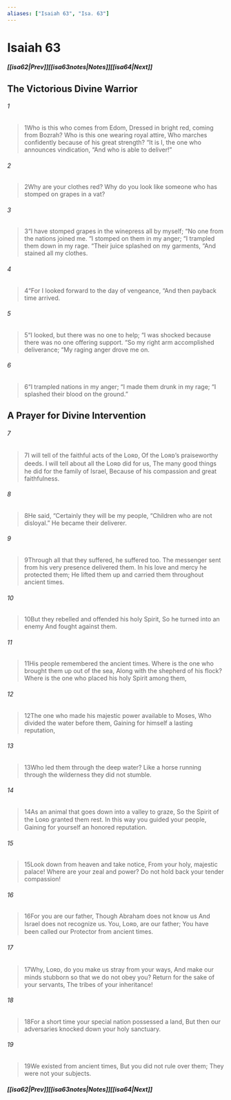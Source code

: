 ```yaml
---
aliases: ["Isaiah 63", "Isa. 63"]
---
```

# Isaiah 63
##### <span class=arrow-left></span>[[isa62|Prev]]<span class=navigation-separator></span>[[isa63notes|Notes]]<span class=navigation-separator></span>[[isa64|Next]]<span class=arrow-right></span>
## The Victorious Divine Warrior
###### 1
><span class=verse-first-poetry>1</span>Who is this who comes from Edom,
>Dressed in bright red, coming from Bozrah?
>Who is this one wearing royal attire,
>Who marches confidently because of his great strength?
><span class=poetry-quote-double>“</span>It is I, the one who announces vindication,
><span class=poetry-quote-double>“</span>And who is able to deliver!”
###### 2
><span class=verse-body-poetry>2</span>Why are your clothes red?
>Why do you look like someone who has stomped on grapes in a vat?
###### 3
><span class=verse-body-poetry>3</span><span class=poetry-quote-double>“</span>I have stomped grapes in the winepress all by myself;
><span class=poetry-quote-double>“</span>No one from the nations joined me.
><span class=poetry-quote-double>“</span>I stomped on them in my anger;
><span class=poetry-quote-double>“</span>I trampled them down in my rage.
><span class=poetry-quote-double>“</span>Their juice splashed on my garments,
><span class=poetry-quote-double>“</span>And stained all my clothes.
###### 4
><span class=verse-body-poetry>4</span><span class=poetry-quote-double>“</span>For I looked forward to the day of vengeance,
><span class=poetry-quote-double>“</span>And then payback time arrived.
###### 5
><span class=verse-body-poetry>5</span><span class=poetry-quote-double>“</span>I looked, but there was no one to help;
><span class=poetry-quote-double>“</span>I was shocked because there was no one offering support.
><span class=poetry-quote-double>“</span>So my right arm accomplished deliverance;
><span class=poetry-quote-double>“</span>My raging anger drove me on.
###### 6
><span class=verse-body-poetry>6</span><span class=poetry-quote-double>“</span>I trampled nations in my anger;
><span class=poetry-quote-double>“</span>I made them drunk in my rage;
><span class=poetry-quote-double>“</span>I splashed their blood on the ground.”
## A Prayer for Divine Intervention
###### 7
><span class=verse-first-poetry>7</span>I will tell of the faithful acts of the Lᴏʀᴅ,
>Of the Lᴏʀᴅ’s praiseworthy deeds.
>I will tell about all the Lᴏʀᴅ did for us,
>The many good things he did for the family of Israel,
>Because of his compassion and great faithfulness.
###### 8
><span class=verse-body-poetry>8</span>He said, “Certainly they will be my people,
><span class=poetry-quote-double>“</span>Children who are not disloyal.”
>He became their deliverer.
###### 9
><span class=verse-body-poetry>9</span>Through all that they suffered, he suffered too.
>The messenger sent from his very presence delivered them.
>In his love and mercy he protected them;
>He lifted them up and carried them throughout ancient times.
###### 10
><span class=verse-body-poetry>10</span>But they rebelled and offended his holy Spirit,
>So he turned into an enemy
>And fought against them.
###### 11
><span class=verse-body-poetry>11</span>His people remembered the ancient times.
>Where is the one who brought them up out of the sea,
>Along with the shepherd of his flock?
>Where is the one who placed his holy Spirit among them,
###### 12
><span class=verse-body-poetry>12</span>The one who made his majestic power available to Moses,
>Who divided the water before them,
>Gaining for himself a lasting reputation,
###### 13
><span class=verse-body-poetry>13</span>Who led them through the deep water?
>Like a horse running through the wilderness they did not stumble.
###### 14
><span class=verse-body-poetry>14</span>As an animal that goes down into a valley to graze,
>So the Spirit of the Lᴏʀᴅ granted them rest.
>In this way you guided your people,
>Gaining for yourself an honored reputation.
<div class=paragraph-break></div>

###### 15
><span class=verse-first-poetry>15</span>Look down from heaven and take notice,
>From your holy, majestic palace!
>Where are your zeal and power?
>Do not hold back your tender compassion!
###### 16
><span class=verse-body-poetry>16</span>For you are our father,
>Though Abraham does not know us
>And Israel does not recognize us.
>You, Lᴏʀᴅ, are our father;
>You have been called our Protector from ancient times.
###### 17
><span class=verse-body-poetry>17</span>Why, Lᴏʀᴅ, do you make us stray from your ways,
>And make our minds stubborn so that we do not obey you?
>Return for the sake of your servants,
>The tribes of your inheritance!
###### 18
><span class=verse-body-poetry>18</span>For a short time your special nation possessed a land,
>But then our adversaries knocked down your holy sanctuary.
###### 19
><span class=verse-body-poetry>19</span>We existed from ancient times,
>But you did not rule over them;
>They were not your subjects.
##### <span class=arrow-left></span>[[isa62|Prev]]<span class=navigation-separator></span>[[isa63notes|Notes]]<span class=navigation-separator></span>[[isa64|Next]]<span class=arrow-right></span>